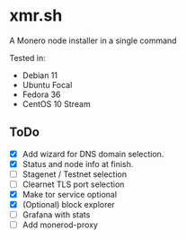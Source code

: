 # xmr.sh

A Monero node installer in a single command

Tested in:

- Debian 11
- Ubuntu Focal
- Fedora 36
- CentOS 10 Stream

## ToDo

- [x] Add wizard for DNS domain selection.
- [x] Status and node info at finish.
- [ ] Stagenet / Testnet selection
- [ ] Clearnet TLS port selection
- [x] Make tor service optional
- [x] (Optional) block explorer
- [ ] Grafana with stats
- [ ] Add monerod-proxy
